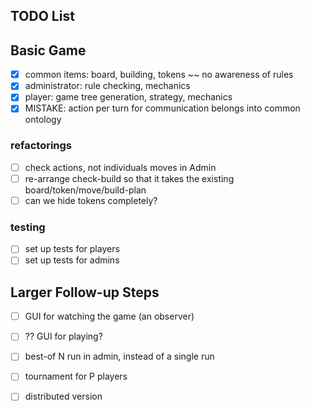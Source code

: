 ## TODO List 

## Basic Game 
- [x] common items: board, building, tokens ~~ no awareness of rules 
- [x] administrator: rule checking, mechanics 
- [x] player: game tree generation, strategy, mechanics 
- [x] MISTAKE: action per turn for communication belongs into common ontology 

### refactorings 
- [ ] check actions, not individuals moves in Admin 
- [ ] re-arrange check-build so that it takes the existing board/token/move/build-plan
- [ ] can we hide tokens completely? 

### testing 
- [ ] set up tests for players 
- [ ] set up tests for admins 

## Larger Follow-up Steps 
- [ ] GUI for watching the game (an observer) 
- [ ] ?? GUI for playing? 
- [ ] best-of N run in admin, instead of a single run 
- [ ] tournament for P players 
- [ ] distributed version 


